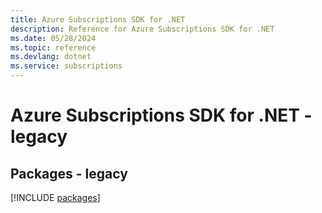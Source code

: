 ```yaml
---
title: Azure Subscriptions SDK for .NET
description: Reference for Azure Subscriptions SDK for .NET
ms.date: 05/28/2024
ms.topic: reference
ms.devlang: dotnet
ms.service: subscriptions
---
```

# Azure Subscriptions SDK for .NET - legacy
## Packages - legacy
[!INCLUDE [packages](subscriptions-index.md)]